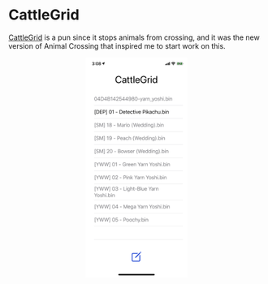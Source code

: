 # CattleGrid

[CattleGrid](https://en.wikipedia.org/wiki/Cattle_grid) is a pun since it stops animals from crossing, and it was the new version of Animal Crossing that inspired me to start work on this.

<img width="200" alt="Screenshot (light mode)" src="./screenshot.png" style="display: block; margin: 0 auto;"/>
